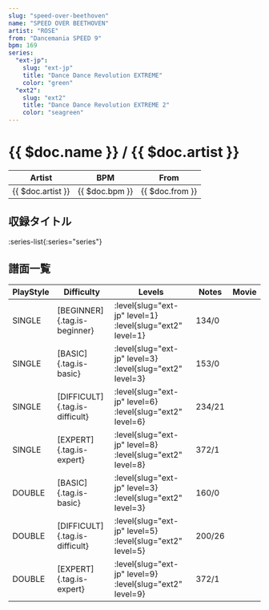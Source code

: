 ```yaml
---
slug: "speed-over-beethoven"
name: "SPEED OVER BEETHOVEN"
artist: "ROSE"
from: "Dancemania SPEED 9"
bpm: 169
series:
  "ext-jp":
    slug: "ext-jp"
    title: "Dance Dance Revolution EXTREME"
    color: "green"
  "ext2":
    slug: "ext2"
    title: "Dance Dance Revolution EXTREME 2"
    color: "seagreen"
---
```


# {{ $doc.name }} / {{ $doc.artist }}

|Artist|BPM|From|
|------|---|----|
|{{ $doc.artist }}|{{ $doc.bpm }}|{{ $doc.from }}|

## 収録タイトル

:series-list{:series="series"}

## 譜面一覧

|PlayStyle|Difficulty|Levels|Notes|Movie|
|---------|----------|------|-----|-----|
|SINGLE|[BEGINNER]{.tag.is-beginner}|:level{slug="ext-jp" level=1} :level{slug="ext2" level=1}|134/0||
|SINGLE|[BASIC]{.tag.is-basic}|:level{slug="ext-jp" level=3} :level{slug="ext2" level=3}|153/0||
|SINGLE|[DIFFICULT]{.tag.is-difficult}|:level{slug="ext-jp" level=6} :level{slug="ext2" level=6}|234/21||
|SINGLE|[EXPERT]{.tag.is-expert}|:level{slug="ext-jp" level=8} :level{slug="ext2" level=8}|372/1||
|DOUBLE|[BASIC]{.tag.is-basic}|:level{slug="ext-jp" level=3} :level{slug="ext2" level=3}|160/0||
|DOUBLE|[DIFFICULT]{.tag.is-difficult}|:level{slug="ext-jp" level=5} :level{slug="ext2" level=5}|200/26||
|DOUBLE|[EXPERT]{.tag.is-expert}|:level{slug="ext-jp" level=9} :level{slug="ext2" level=9}|372/1||
